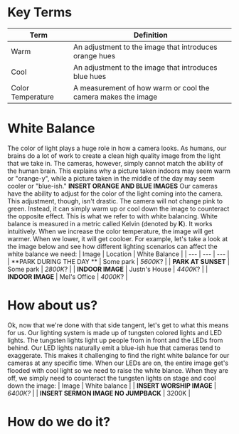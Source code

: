 <!-- TITLE: 105 - Color -->
<!-- SUBTITLE: Warm it up! Wait, cool it down! Actually, warmer is better, but not too hot -->

# Key Terms
| Term | Definition |
| --- | --- |
| Warm | An adjustment to the image that introduces orange hues |
| Cool | An adjustment to the image that introduces blue hues |
| Color Temperature | A measurement of how warm or cool the camera makes the image |

# White Balance
The color of light plays a huge role in how a camera looks. As humans, our brains do a lot of work to create a clean high quality image from the light that we take in. The cameras, however, simply cannot match the ability of the human brain. This explains why a picture taken indoors may seem warm or "orange-y", while a picture taken in the middle of the day may seem cooler or "blue-ish." 
**INSERT ORANGE AND BLUE IMAGES**
Our cameras have the ability to adjust for the color of the light coming into the camera. This adjustment, though, isn't drastic. The camera will not change pink to green. Instead, it can simply warm up or cool down the image to counteract the opposite effect. This is what we refer to with white balancing. White balance is measured in a metric called Kelvin (denoted by **K**). It works intuitively. When we increase the color temperature, the image will get warmer. When we lower, it will get cooloer. For example, let's take a look at the image below and see how different lighting scenarios can affect the white balance we need:
| Image | Location | White Balance |
| --- | --- | --- |
| **PARK DURING THE DAY ** | Some park | _5600K_? |
| **PARK AT SUNSET** | Some park | _2800K_? |
| **INDOOR IMAGE** | Justn's House | _4400K_? |
| **INDOOR IMAGE** | Mel's Office | _4000K_? |

# How about us?
Ok, now that we're done with that side tangent, let's get to what this means for us. Our lighting system is made up of tungsten colored lights and LED lights. The tungsten lights light up people from in front and the LEDs from behind. Our LED lights naturally emit a blue-ish hue that cameras tend to exaggerate. This makes it challenging to find the right white balance for our cameras at any specific time. When our LEDs are on, the entire image get's flooded with cool light so we need to raise the white blance. When they are off, we simply need to counteract the tungsten lights on stage and cool down the image:
| Image | White balance |
| **INSERT WORSHIP IMAGE** | _6400K?_ |
| **INSERT SERMON IMAGE NO JUMPBACK** | 3200K |

# How do we do it?